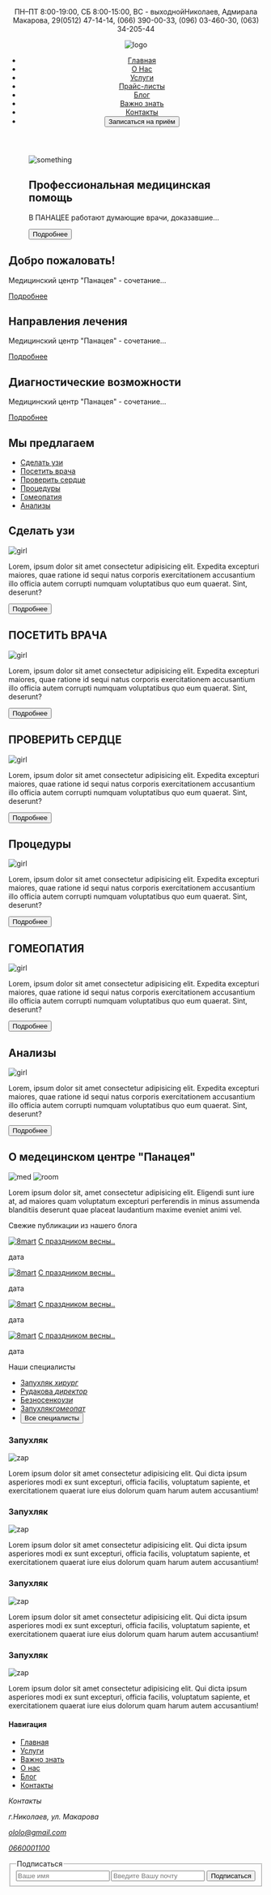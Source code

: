 <!DOCTYPE html>
<html lang="en">

<head>
    <meta charset="UTF-8">
    <meta http-equiv="X-UA-Compatible" content="IE=edge">
    <meta name="viewport" content="width=device-width, initial-scale=1.0">
    <title>Document</title>
</head>

<body>
    <header>
        <p>ПН–ПТ 8:00-19:00, СБ 8:00-15:00, ВС - выходнойНиколаев, Адмирала Макарова, 29(0512) 47-14-14, (066)
            390-00-33, (096) 03-460-30, (063) 34-205-44</p>
        <img src="/image" alt="logo">
        <nav>
            <ul>
                <li><a href="/page1.html">Главная</a></li>
                <li><a href="/page2.html">О Нас</a></li>
                <li><a href="/page3.html">Услуги</a></li>
                <li><a href="/page4.html">Прайс-листы</a></li>
                <li><a href="/page5.html">Блог</a></li>
                <li><a href="/page6.html">Важно знать</a></li>
                <li><a href="/page7.html">Контакты</a></li>
                <li>
                    <form name="reception">
                        <input type="button" value="Записаться на приём">
                    </form>
                </li>
            </ul>
        </nav>
    </header>
    <main>
        <section>
            <figure>
                <img src="/image.png" alt="something">
                <figcaption>
                    <h2>Профессиональная медицинская помощь</h2>
                    <p>В ПАНАЦЕЕ работают думающие врачи, доказавшие...</p>
                    <form name="more-details">
                        <a href="#"><input type="button" value="Подробнее"></a>
                    </form>
                </figcaption>
            </figure>
        </section>
        <article>
            <section id="welcome">
                <h2>Добро пожаловать!</h2>
                <p>Медицинский центр "Панацея" - сочетание...</p>
                <a href="#">Подробнее</a>
            </section>
            <section id="treatment">
                <h2>Направления лечения</h2>
                <p>Медицинский центр "Панацея" - сочетание...</p>
                <a href="#">Подробнее</a>
            </section>
            <section id="diagnostics">
                <h2>Диагностические возможности</h2>
                <p>Медицинский центр "Панацея" - сочетание...</p>
                <a href="#">Подробнее</a>
            </section>
        </article>
        <article>
            <h2>Мы предлагаем</h2>
            <nav>
                <ul>
                    <li><a href="#1">Сделать узи</a></li>
                    <li><a href="#2">Посетить врача</a></li>
                    <li><a href="#3">Проверить сердце</a></li>
                    <li><a href="#4">Процедуры</a></li>
                    <li><a href="#5">Гомеопатия</a></li>
                    <li><a href="#6">Анализы</a></li>
                </ul>
            </nav>
            <section id="1">
                <h2>Сделать узи</h2>
                <img src="imag1.png" alt="girl">
                <p>Lorem, ipsum dolor sit amet consectetur adipisicing elit. Expedita excepturi maiores, quae ratione id
                    sequi natus corporis exercitationem accusantium illo officia autem corrupti numquam voluptatibus quo
                    eum quaerat. Sint, deserunt?</p>
                <form name="more-details">
                    <a href="#"><input type="button" value="Подробнее"></a>
                </form>
            </section>
            <section id="2">
                <h2>ПОСЕТИТЬ ВРАЧА</h2>
                <img src="imag1.png" alt="girl">
                <p>Lorem, ipsum dolor sit amet consectetur adipisicing elit. Expedita excepturi maiores, quae ratione id
                    sequi natus corporis exercitationem accusantium illo officia autem corrupti numquam voluptatibus quo
                    eum quaerat. Sint, deserunt?</p>
                <form name="more-details">
                    <a href="#"><input type="button" value="Подробнее"></a>
                </form>
            </section>
            <section id="3">
                <h2>ПРОВЕРИТЬ СЕРДЦЕ</h2>
                <img src="imag1.png" alt="girl">
                <p>Lorem, ipsum dolor sit amet consectetur adipisicing elit. Expedita excepturi maiores, quae ratione id
                    sequi natus corporis exercitationem accusantium illo officia autem corrupti numquam voluptatibus quo
                    eum quaerat. Sint, deserunt?</p>
                <form name="more-details">
                    <a href="#"><input type="button" value="Подробнее"></a>
                </form>
            </section>
            <section id="4">
                <h2>Процедуры</h2>
                <img src="imag1.png" alt="girl">
                <p>Lorem, ipsum dolor sit amet consectetur adipisicing elit. Expedita excepturi maiores, quae ratione id
                    sequi natus corporis exercitationem accusantium illo officia autem corrupti numquam voluptatibus quo
                    eum quaerat. Sint, deserunt?</p>
                <form name="more-details">
                    <a href="#"><input type="button" value="Подробнее"></a>
                </form>
            </section>
            <section id="5">
                <h2>ГОМЕОПАТИЯ</h2>
                <img src="imag1.png" alt="girl">
                <p>Lorem, ipsum dolor sit amet consectetur adipisicing elit. Expedita excepturi maiores, quae ratione id
                    sequi natus corporis exercitationem accusantium illo officia autem corrupti numquam voluptatibus quo
                    eum quaerat. Sint, deserunt?</p>
                <form name="more-details">
                    <a href="#"><input type="button" value="Подробнее"></a>
                </form>
            </section>
            <section id="6">
                <h2>Анализы</h2>
                <img src="imag1.png" alt="girl">
                <p>Lorem, ipsum dolor sit amet consectetur adipisicing elit. Expedita excepturi maiores, quae ratione id
                    sequi natus corporis exercitationem accusantium illo officia autem corrupti numquam voluptatibus quo
                    eum quaerat. Sint, deserunt?</p>
                <form name="more-details">
                    <a href="#"><input type="button" value="Подробнее"></a>
                </form>
            </section>
        </article>
        <section>
            <h2>О медецинском центре "Панацея"</h2>
            <img src="imaig4.png" alt="med">
            <img src="image5" alt="room">
            <p>Lorem ipsum dolor sit, amet consectetur adipisicing elit. Eligendi sunt iure at, ad maiores quam
                voluptatum excepturi perferendis in minus assumenda blanditiis deserunt quae placeat laudantium maxime
                eveniet animi vel.</p>
        </section>
        <article>
            <p>Свежие публикации из нашего блога</p>
            <section>
                <a href="#"><img src="im.png" alt="8mart"></a>
                <a href="#">С праздником весны..</a>
                <p>дата</p>
            </section>
            <section>
                <a href="#"><img src="im.png" alt="8mart"></a>
                <a href="#">С праздником весны..</a>
                <p>дата</p>
            </section>
            <section>
                <a href="#"><img src="im.png" alt="8mart"></a>
                <a href="#">С праздником весны..</a>
                <p>дата</p>
            </section>
            <section>
                <a href="#"><img src="im.png" alt="8mart"></a>
                <a href="#">С праздником весны..</a>
                <p>дата</p>
            </section>
        </article>
        <article>
            <p>Наши специалисты</p>
            <nav>
                <ul>
                    <li><a href="#11">Запухляк <i>хирург</i></a></li>
                    <li><a href="#12">Рудакова <i>директор</i></a></li>
                    <li><a href="#13">Безносенко<i>узи</i></a></li>
                    <li><a href="#14">Запухляк<i>гомеопат</i></a></li>
                    <li>
                        <form name="all">
                            <a href="#"><input type="button" value="Все специалисты"></a>
                        </form>
                    </li>
                </ul>
            </nav>
            <section id="11">
                <h3>Запухляк</h3>
                <img src="ime.png" alt="zap">
                <p>Lorem ipsum dolor sit amet consectetur adipisicing elit. Qui dicta ipsum asperiores modi ex sunt
                    excepturi, officia facilis, voluptatum sapiente, et exercitationem quaerat iure eius dolorum quam
                    harum autem accusantium!</p>
            </section>
            <section id="12">
                <h3>Запухляк</h3>
                <img src="ime.png" alt="zap">
                <p>Lorem ipsum dolor sit amet consectetur adipisicing elit. Qui dicta ipsum asperiores modi ex sunt
                    excepturi, officia facilis, voluptatum sapiente, et exercitationem quaerat iure eius dolorum quam
                    harum autem accusantium!</p>
            </section>
            <section id="13">
                <h3>Запухляк</h3>
                <img src="ime.png" alt="zap">
                <p>Lorem ipsum dolor sit amet consectetur adipisicing elit. Qui dicta ipsum asperiores modi ex sunt
                    excepturi, officia facilis, voluptatum sapiente, et exercitationem quaerat iure eius dolorum quam
                    harum autem accusantium!</p>
            </section>
            <section id="14">
                <h3>Запухляк</h3>
                <img src="ime.png" alt="zap">
                <p>Lorem ipsum dolor sit amet consectetur adipisicing elit. Qui dicta ipsum asperiores modi ex sunt
                    excepturi, officia facilis, voluptatum sapiente, et exercitationem quaerat iure eius dolorum quam
                    harum autem accusantium!</p>
            </section>
        </article>
    </main>
    <footer>
        <h4>Навигация</h4>
        <nav>
            <ul>
                <li><a href="#">Главная</a></li>
                <li><a href="#">Услуги</a></li>
                <li><a href="#">Важно знать</a></li>
                <li><a href="#">О нас</a></li>
                <li><a href="#">Блог</a></li>
                <li><a href="#">Контакты</a></li>
            </ul>
        </nav>
        <address>
            <p>Контакты</p>
            <p>г.Николаев, ул. Макарова</p>
            <p><a href="mailto:ololo@gmail.com">ololo@gmail.com</a></p>
            <p><a href="tel:+380660001100">0660001100</a></p>
        </address>
        <form action="me.html">
            <fieldset>
                <legend>Подписаться</legend>
                <label for="name"></label>
                <input type="text" name="my-name" id="name" placeholder="Ваше имя">
                <label for="email"></label>
                <input type="email" name="reg-email" id="email" placeholder="Введите Вашу почту">
                <input type="submit" value="Подписаться">
            </fieldset>
        </form>
    </footer>
</body>

</html>
